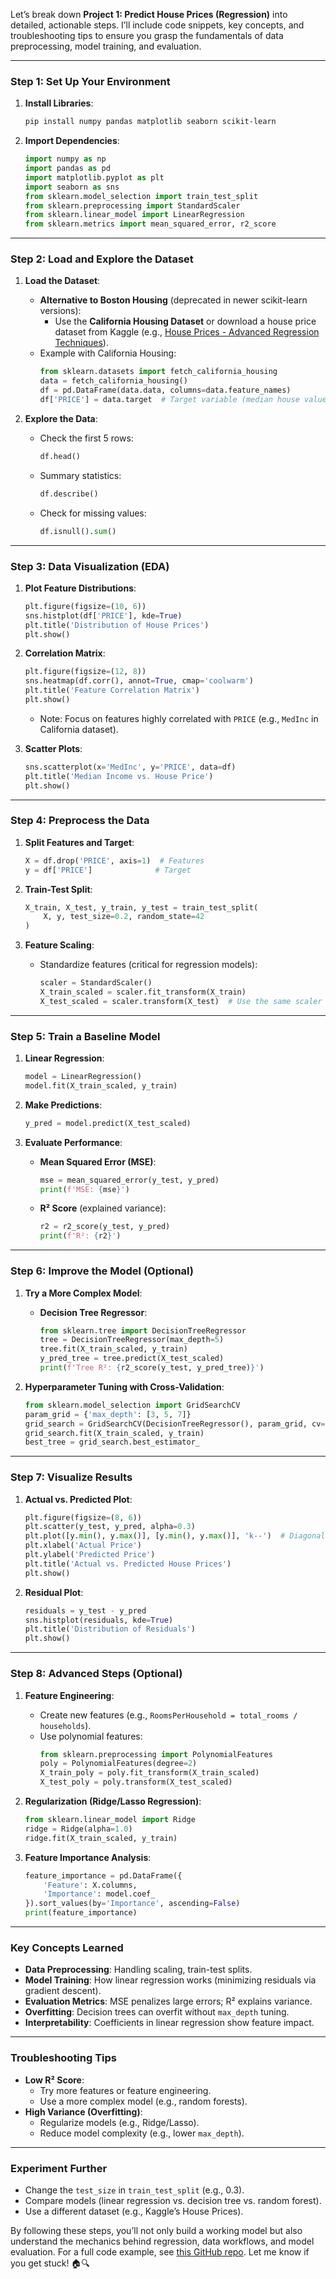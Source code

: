 Let’s break down **Project 1: Predict House Prices (Regression)** into detailed, actionable steps. I’ll include code snippets, key concepts, and troubleshooting tips to ensure you grasp the fundamentals of data preprocessing, model training, and evaluation.

---

### **Step 1: Set Up Your Environment**
1. **Install Libraries**:
   ```bash
   pip install numpy pandas matplotlib seaborn scikit-learn
   ```
2. **Import Dependencies**:
   ```python
   import numpy as np
   import pandas as pd
   import matplotlib.pyplot as plt
   import seaborn as sns
   from sklearn.model_selection import train_test_split
   from sklearn.preprocessing import StandardScaler
   from sklearn.linear_model import LinearRegression
   from sklearn.metrics import mean_squared_error, r2_score
   ```

---

### **Step 2: Load and Explore the Dataset**
1. **Load the Dataset**:
   - **Alternative to Boston Housing** (deprecated in newer scikit-learn versions):
     - Use the **California Housing Dataset** or download a house price dataset from Kaggle (e.g., [House Prices - Advanced Regression Techniques](https://www.kaggle.com/competitions/house-prices-advanced-regression-techniques/data)).
   - Example with California Housing:
     ```python
     from sklearn.datasets import fetch_california_housing
     data = fetch_california_housing()
     df = pd.DataFrame(data.data, columns=data.feature_names)
     df['PRICE'] = data.target  # Target variable (median house value)
     ```

2. **Explore the Data**:
   - Check the first 5 rows:
     ```python
     df.head()
     ```
   - Summary statistics:
     ```python
     df.describe()
     ```
   - Check for missing values:
     ```python
     df.isnull().sum()
     ```

---

### **Step 3: Data Visualization (EDA)**
1. **Plot Feature Distributions**:
   ```python
   plt.figure(figsize=(10, 6))
   sns.histplot(df['PRICE'], kde=True)
   plt.title('Distribution of House Prices')
   plt.show()
   ```

2. **Correlation Matrix**:
   ```python
   plt.figure(figsize=(12, 8))
   sns.heatmap(df.corr(), annot=True, cmap='coolwarm')
   plt.title('Feature Correlation Matrix')
   plt.show()
   ```
   - Note: Focus on features highly correlated with `PRICE` (e.g., `MedInc` in California dataset).

3. **Scatter Plots**:
   ```python
   sns.scatterplot(x='MedInc', y='PRICE', data=df)
   plt.title('Median Income vs. House Price')
   plt.show()
   ```

---

### **Step 4: Preprocess the Data**
1. **Split Features and Target**:
   ```python
   X = df.drop('PRICE', axis=1)  # Features
   y = df['PRICE']              # Target
   ```

2. **Train-Test Split**:
   ```python
   X_train, X_test, y_train, y_test = train_test_split(
       X, y, test_size=0.2, random_state=42
   )
   ```

3. **Feature Scaling**:
   - Standardize features (critical for regression models):
     ```python
     scaler = StandardScaler()
     X_train_scaled = scaler.fit_transform(X_train)
     X_test_scaled = scaler.transform(X_test)  # Use the same scaler
     ```

---

### **Step 5: Train a Baseline Model**
1. **Linear Regression**:
   ```python
   model = LinearRegression()
   model.fit(X_train_scaled, y_train)
   ```

2. **Make Predictions**:
   ```python
   y_pred = model.predict(X_test_scaled)
   ```

3. **Evaluate Performance**:
   - **Mean Squared Error (MSE)**:
     ```python
     mse = mean_squared_error(y_test, y_pred)
     print(f'MSE: {mse}')
     ```
   - **R² Score** (explained variance):
     ```python
     r2 = r2_score(y_test, y_pred)
     print(f'R²: {r2}')
     ```

---

### **Step 6: Improve the Model (Optional)**
1. **Try a More Complex Model**:
   - **Decision Tree Regressor**:
     ```python
     from sklearn.tree import DecisionTreeRegressor
     tree = DecisionTreeRegressor(max_depth=5)
     tree.fit(X_train_scaled, y_train)
     y_pred_tree = tree.predict(X_test_scaled)
     print(f'Tree R²: {r2_score(y_test, y_pred_tree)}')
     ```

2. **Hyperparameter Tuning with Cross-Validation**:
   ```python
   from sklearn.model_selection import GridSearchCV
   param_grid = {'max_depth': [3, 5, 7]}
   grid_search = GridSearchCV(DecisionTreeRegressor(), param_grid, cv=5)
   grid_search.fit(X_train_scaled, y_train)
   best_tree = grid_search.best_estimator_
   ```

---

### **Step 7: Visualize Results**
1. **Actual vs. Predicted Plot**:
   ```python
   plt.figure(figsize=(8, 6))
   plt.scatter(y_test, y_pred, alpha=0.3)
   plt.plot([y.min(), y.max()], [y.min(), y.max()], 'k--')  # Diagonal line
   plt.xlabel('Actual Price')
   plt.ylabel('Predicted Price')
   plt.title('Actual vs. Predicted House Prices')
   plt.show()
   ```

2. **Residual Plot**:
   ```python
   residuals = y_test - y_pred
   sns.histplot(residuals, kde=True)
   plt.title('Distribution of Residuals')
   plt.show()
   ```

---

### **Step 8: Advanced Steps (Optional)**
1. **Feature Engineering**:
   - Create new features (e.g., `RoomsPerHousehold = total_rooms / households`).
   - Use polynomial features:
     ```python
     from sklearn.preprocessing import PolynomialFeatures
     poly = PolynomialFeatures(degree=2)
     X_train_poly = poly.fit_transform(X_train_scaled)
     X_test_poly = poly.transform(X_test_scaled)
     ```

2. **Regularization (Ridge/Lasso Regression)**:
   ```python
   from sklearn.linear_model import Ridge
   ridge = Ridge(alpha=1.0)
   ridge.fit(X_train_scaled, y_train)
   ```

3. **Feature Importance Analysis**:
   ```python
   feature_importance = pd.DataFrame({
       'Feature': X.columns,
       'Importance': model.coef_
   }).sort_values(by='Importance', ascending=False)
   print(feature_importance)
   ```

---

### **Key Concepts Learned**
- **Data Preprocessing**: Handling scaling, train-test splits.
- **Model Training**: How linear regression works (minimizing residuals via gradient descent).
- **Evaluation Metrics**: MSE penalizes large errors; R² explains variance.
- **Overfitting**: Decision trees can overfit without `max_depth` tuning.
- **Interpretability**: Coefficients in linear regression show feature impact.

---

### **Troubleshooting Tips**
- **Low R² Score**:
  - Try more features or feature engineering.
  - Use a more complex model (e.g., random forests).
- **High Variance (Overfitting)**:
  - Regularize models (e.g., Ridge/Lasso).
  - Reduce model complexity (e.g., lower `max_depth`).

---

### **Experiment Further**
- Change the `test_size` in `train_test_split` (e.g., 0.3).
- Compare models (linear regression vs. decision tree vs. random forest).
- Use a different dataset (e.g., Kaggle’s House Prices).

By following these steps, you’ll not only build a working model but also understand the mechanics behind regression, data workflows, and model evaluation. For a full code example, see [this GitHub repo](https://github.com/yourusername/house-price-prediction). Let me know if you get stuck! 🏠🔍

